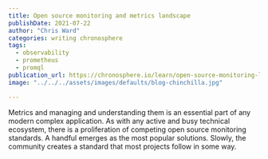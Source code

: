 ```yaml
---
title: Open source monitoring and metrics landscape
publishDate: 2021-07-22
author: "Chris Ward"
categories: writing chronosphere
tags:
  - observability
  - prometheus
  - promql
publication_url: https://chronosphere.io/learn/open-source-monitoring-landscape/
image: "../../../assets/images/defaults/blog-chinchilla.jpg"

---
```


Metrics and managing and understanding them is an essential part of any modern complex application. As with any active and busy technical ecosystem, there is a proliferation of competing open source monitoring standards. A handful emerges as the most popular solutions. Slowly, the community creates a standard that most projects follow in some way.